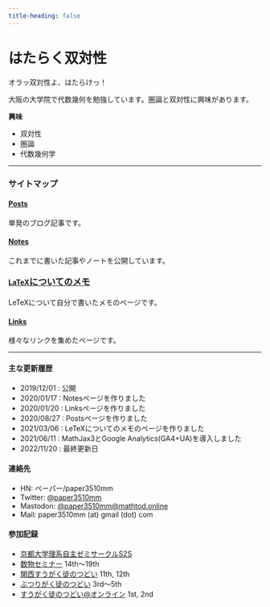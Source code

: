 ```yaml
---
title-heading: false
---
```


# はたらく双対性
<!-- 
layout: default
title: はたらく双対性 
<a href=”/pdf/sample.pdf” onClick=”gtag(‘event’, ‘pdf_view’, {‘event_category’: ‘download’, ‘event_label’: ‘sample’});“> sample pdf </a>？
-->


オラッ双対性よ、はたらけっ！


大阪の大学院で代数幾何を勉強しています。圏論と双対性に興味があります。


<strong>興味</strong>
- 双対性
- 圏論
- 代数幾何学

---
### サイトマップ

#### <a href="/posts">Posts</a>
単発のブログ記事です。


#### <a href="/notes">Notes</a>
これまでに書いた記事やノートを公開しています。

#### <a href="/latex">LaTeX<span style="font-size:13pt;">についてのメモ</span></a>
LeTeXについて自分で書いたメモのページです。

#### <a href="/links">Links</a>
様々なリンクを集めたページです。
  

---
#### <span style="font-size:11pt;">主な更新履歴</span>
- 2019/12/01 : 公開
- 2020/01/17 : Notesページを作りました
- 2020/01/20 : Linksページを作りました
- 2020/08/27 : Postsページを作りました
- 2021/03/06 : LeTeXについてのメモのページを作りました
- 2021/06/11 : MathJax3とGoogle Analytics(GA4+UA)を導入しました
- 2022/11/20 : 最終更新日

#### <span style="font-size:11pt;">連絡先</span>
- HN: ペーパー/paper3510mm
- Twitter: [@paper3510mm](https://twitter.com/paper3510mm)
- Mastodon: [@paper3510mm@mathtod.online](https://mathtod.online/@paper3510mm)
- Mail: paper3510mm (at) gmail (dot) com

#### <span style="font-size:11pt;">参加記録</span>
- [京都大学理系自主ゼミサークルS2S](http://s2s.undefin.net/wiki/?FrontPage)
- [数物セミナー](http://physmathseminar.web.fc2.com/) 14th～19th
- [関西すうがく徒のつどい](https://kansaimath.tenasaku.com/) 11th, 12th
- [ぶつりがく徒のつどい](http://physicstsudoi.client.jp/) 3rd～5th
- [すうがく徒のつどい@オンライン](https://tsudoionline.netlify.app/) 1st, 2nd